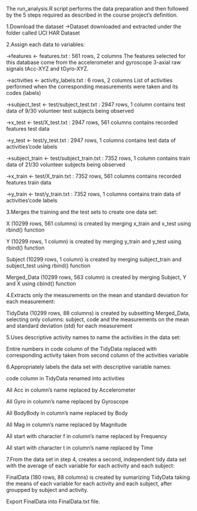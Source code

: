 The run_analysis.R script performs the data preparation and then followed by the 5 steps required as described in the course project’s definition.

1.Download the dataset
->Dataset downloaded and extracted under the folder called UCI HAR Dataset

2.Assign each data to variables:
  
  ->features <- features.txt : 561 rows, 2 columns
    The features selected for this database come from the accelerometer and gyroscope 3-axial raw signals           tAcc-XYZ   and tGyro-XYZ.
  
  ->activities <- activity_labels.txt : 6 rows, 2 columns
    List of activities performed when the corresponding measurements were taken and its codes (labels)
  
  ->subject_test <- test/subject_test.txt : 2947 rows, 1 column
    contains test data of 9/30 volunteer test subjects being observed
  
  ->x_test <- test/X_test.txt : 2947 rows, 561 columns
    contains recorded features test data
  
  ->y_test <- test/y_test.txt : 2947 rows, 1 columns
    contains test data of activities’code labels
  
  ->subject_train <- test/subject_train.txt : 7352 rows, 1 column
    contains train data of 21/30 volunteer subjects being observed
  
  ->x_train <- test/X_train.txt : 7352 rows, 561 columns
    contains recorded features train data
  
  ->y_train <- test/y_train.txt : 7352 rows, 1 columns
    contains train data of activities’code labels

3.Merges the training and the test sets to create one data set:

X (10299 rows, 561 columns) is created by merging x_train and x_test using rbind() function

Y (10299 rows, 1 column) is created by merging y_train and y_test using rbind() function

Subject (10299 rows, 1 column) is created by merging subject_train and subject_test using rbind() function

Merged_Data (10299 rows, 563 column) is created by merging Subject, Y and X using cbind() function

4.Extracts only the measurements on the mean and standard deviation for each measurement:

TidyData (10299 rows, 88 columns) is created by subsetting Merged_Data, selecting only columns: subject, code and the measurements on the mean and standard deviation (std) for each measurement

5.Uses descriptive activity names to name the activities in the data set:

Entire numbers in code column of the TidyData replaced with corresponding activity taken from second column of the activities variable

6.Appropriately labels the data set with descriptive variable names: 

code column in TidyData renamed into activities

All Acc in column’s name replaced by Accelerometer

All Gyro in column’s name replaced by Gyroscope

All BodyBody in column’s name replaced by Body

All Mag in column’s name replaced by Magnitude

All start with character f in column’s name replaced by Frequency

All start with character t in column’s name replaced by Time

7.From the data set in step 4, creates a second, independent tidy data set with the average of each variable for each activity and each subject:

FinalData (180 rows, 88 columns) is created by sumarizing TidyData taking the means of each variable for each activity and each subject, after groupped by subject and activity.

Export FinalData into FinalData.txt file.
